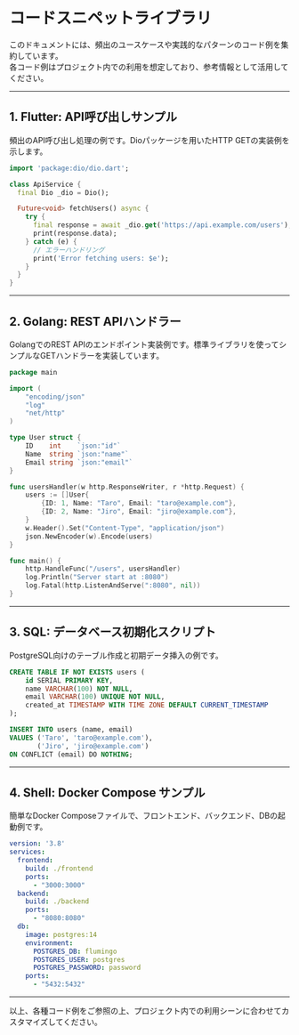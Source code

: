 # コードスニペットライブラリ

このドキュメントには、頻出のユースケースや実践的なパターンのコード例を集約しています。  
各コード例はプロジェクト内での利用を想定しており、参考情報として活用してください。

---

## 1. Flutter: API呼び出しサンプル

頻出のAPI呼び出し処理の例です。Dioパッケージを用いたHTTP GETの実装例を示します。

```dart
import 'package:dio/dio.dart';

class ApiService {
  final Dio _dio = Dio();

  Future<void> fetchUsers() async {
    try {
      final response = await _dio.get('https://api.example.com/users');
      print(response.data);
    } catch (e) {
      // エラーハンドリング
      print('Error fetching users: $e');
    }
  }
}
```

---

## 2. Golang: REST APIハンドラー

GolangでのREST APIのエンドポイント実装例です。標準ライブラリを使ってシンプルなGETハンドラーを実装しています。

```go
package main

import (
    "encoding/json"
    "log"
    "net/http"
)

type User struct {
    ID    int    `json:"id"`
    Name  string `json:"name"`
    Email string `json:"email"`
}

func usersHandler(w http.ResponseWriter, r *http.Request) {
    users := []User{
        {ID: 1, Name: "Taro", Email: "taro@example.com"},
        {ID: 2, Name: "Jiro", Email: "jiro@example.com"},
    }
    w.Header().Set("Content-Type", "application/json")
    json.NewEncoder(w).Encode(users)
}

func main() {
    http.HandleFunc("/users", usersHandler)
    log.Println("Server start at :8080")
    log.Fatal(http.ListenAndServe(":8080", nil))
}
```

---

## 3. SQL: データベース初期化スクリプト

PostgreSQL向けのテーブル作成と初期データ挿入の例です。

```sql
CREATE TABLE IF NOT EXISTS users (
    id SERIAL PRIMARY KEY,
    name VARCHAR(100) NOT NULL,
    email VARCHAR(100) UNIQUE NOT NULL,
    created_at TIMESTAMP WITH TIME ZONE DEFAULT CURRENT_TIMESTAMP
);

INSERT INTO users (name, email)
VALUES ('Taro', 'taro@example.com'),
       ('Jiro', 'jiro@example.com')
ON CONFLICT (email) DO NOTHING;
```

---

## 4. Shell: Docker Compose サンプル

簡単なDocker Composeファイルで、フロントエンド、バックエンド、DBの起動例です。

```yaml
version: '3.8'
services:
  frontend:
    build: ./frontend
    ports:
      - "3000:3000"
  backend:
    build: ./backend
    ports:
      - "8080:8080"
  db:
    image: postgres:14
    environment:
      POSTGRES_DB: flumingo
      POSTGRES_USER: postgres
      POSTGRES_PASSWORD: password
    ports:
      - "5432:5432"
```

---

以上、各種コード例をご参照の上、プロジェクト内での利用シーンに合わせてカスタマイズしてください。